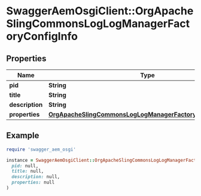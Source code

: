 # SwaggerAemOsgiClient::OrgApacheSlingCommonsLogLogManagerFactoryConfigInfo

## Properties

| Name | Type | Description | Notes |
| ---- | ---- | ----------- | ----- |
| **pid** | **String** |  | [optional] |
| **title** | **String** |  | [optional] |
| **description** | **String** |  | [optional] |
| **properties** | [**OrgApacheSlingCommonsLogLogManagerFactoryConfigProperties**](OrgApacheSlingCommonsLogLogManagerFactoryConfigProperties.md) |  | [optional] |

## Example

```ruby
require 'swagger_aem_osgi'

instance = SwaggerAemOsgiClient::OrgApacheSlingCommonsLogLogManagerFactoryConfigInfo.new(
  pid: null,
  title: null,
  description: null,
  properties: null
)
```

